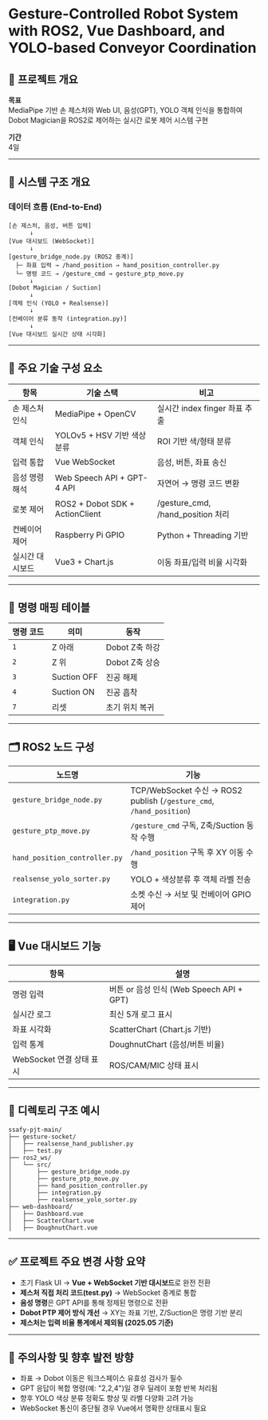 
# Gesture-Controlled Robot System with ROS2, Vue Dashboard, and YOLO-based Conveyor Coordination

## 📝 프로젝트 개요

**목표**  
MediaPipe 기반 손 제스처와 Web UI, 음성(GPT), YOLO 객체 인식을 통합하여 Dobot Magician을 ROS2로 제어하는 실시간 로봇 제어 시스템 구현

**기간**  
4일

---

## 🧱 시스템 구조 개요

### 데이터 흐름 (End-to-End)

```
[손 제스처, 음성, 버튼 입력]
      ↓
[Vue 대시보드 (WebSocket)]
      ↓
[gesture_bridge_node.py (ROS2 중계)]
  ├─ 좌표 입력 → /hand_position → hand_position_controller.py
  └─ 명령 코드 → /gesture_cmd → gesture_ptp_move.py
      ↓
[Dobot Magician / Suction]
      ↓
[객체 인식 (YOLO + Realsense)]
      ↓
[컨베이어 분류 동작 (integration.py)]
      ↓
[Vue 대시보드 실시간 상태 시각화]
```

---

## 🔧 주요 기술 구성 요소

| 항목 | 기술 스택 | 비고 |
|------|-----------|------|
| 손 제스처 인식 | MediaPipe + OpenCV | 실시간 index finger 좌표 추출 |
| 객체 인식 | YOLOv5 + HSV 기반 색상 분류 | ROI 기반 색/형태 분류 |
| 입력 통합 | Vue WebSocket | 음성, 버튼, 좌표 송신 |
| 음성 명령 해석 | Web Speech API + GPT-4 API | 자연어 → 명령 코드 변환 |
| 로봇 제어 | ROS2 + Dobot SDK + ActionClient | /gesture_cmd, /hand_position 처리 |
| 컨베이어 제어 | Raspberry Pi GPIO | Python + Threading 기반 |
| 실시간 대시보드 | Vue3 + Chart.js | 이동 좌표/입력 비율 시각화 |

---

## 🧠 명령 매핑 테이블

| 명령 코드 | 의미 | 동작 |
|------------|------|------|
| `1` | Z 아래 | Dobot Z축 하강 |
| `2` | Z 위 | Dobot Z축 상승 |
| `3` | Suction OFF | 진공 해제 |
| `4` | Suction ON | 진공 흡착 |
| `7` | 리셋 | 초기 위치 복귀 |

---

## 🗂 ROS2 노드 구성

| 노드명 | 기능 |
|--------|------|
| `gesture_bridge_node.py` | TCP/WebSocket 수신 → ROS2 publish (`/gesture_cmd`, `/hand_position`) |
| `gesture_ptp_move.py` | `/gesture_cmd` 구독, Z축/Suction 동작 수행 |
| `hand_position_controller.py` | `/hand_position` 구독 후 XY 이동 수행 |
| `realsense_yolo_sorter.py` | YOLO + 색상분류 후 객체 라벨 전송 |
| `integration.py` | 소켓 수신 → 서보 및 컨베이어 GPIO 제어 |

---

## 🖥️ Vue 대시보드 기능

| 항목 | 설명 |
|------|------|
| 명령 입력 | 버튼 or 음성 인식 (Web Speech API + GPT) |
| 실시간 로그 | 최신 5개 로그 표시 |
| 좌표 시각화 | ScatterChart (Chart.js 기반) |
| 입력 통계 | DoughnutChart (음성/버튼 비율) |
| WebSocket 연결 상태 표시 | ROS/CAM/MIC 상태 표시 |

---

## 📁 디렉토리 구조 예시

```
ssafy-pjt-main/
├── gesture-socket/
│   ├── realsense_hand_publisher.py
│   ├── test.py
├── ros2_ws/
│   └── src/
│       ├── gesture_bridge_node.py
│       ├── gesture_ptp_move.py
│       ├── hand_position_controller.py
│       ├── integration.py
│       ├── realsense_yolo_sorter.py
├── web-dashboard/
│   ├── Dashboard.vue
│   ├── ScatterChart.vue
│   ├── DoughnutChart.vue
```

---

## ✅ 프로젝트 주요 변경 사항 요약

- 초기 Flask UI → **Vue + WebSocket 기반 대시보드**로 완전 전환
- **제스처 직접 처리 코드(test.py)** → WebSocket 중계로 통합
- **음성 명령**은 GPT API를 통해 정제된 명령으로 전환
- **Dobot PTP 제어 방식 개선** → XY는 좌표 기반, Z/Suction은 명령 기반 분리
- **제스처는 입력 비율 통계에서 제외됨 (2025.05 기준)**

---

## 📌 주의사항 및 향후 발전 방향

- 좌표 → Dobot 이동은 워크스페이스 유효성 검사가 필수
- GPT 응답이 복합 명령(예: "2,2,4")일 경우 딜레이 포함 반복 처리됨
- 향후 YOLO 색상 분류 정확도 향상 및 라벨 다양화 고려 가능
- WebSocket 통신이 중단될 경우 Vue에서 명확한 상태표시 필요
